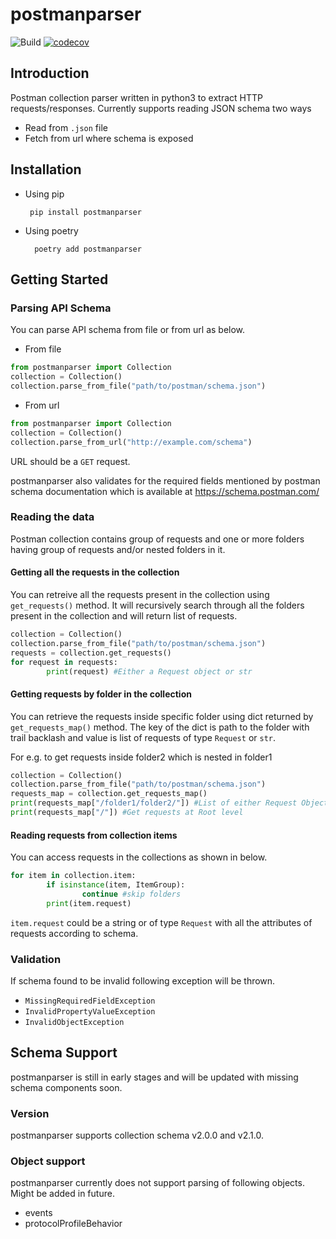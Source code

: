 # postmanparser
![Build](https://github.com/appknox/postmanparser/actions/workflows/test.yml/badge.svg)
[![codecov](https://codecov.io/gh/appknox/postmanparser/branch/main/graph/badge.svg?token=BXCg5XODJw)](https://codecov.io/gh/appknox/postmanparser)

## Introduction

Postman collection parser written in python3 to extract HTTP requests/responses.
Currently supports reading JSON schema two ways
- Read from `.json` file
- Fetch from url where schema is exposed

## Installation
 - Using pip

        pip install postmanparser

- Using poetry

        poetry add postmanparser

## Getting Started

### Parsing API Schema
You can parse API schema from file or from url as below.
- From file

```python
from postmanparser import Collection
collection = Collection()
collection.parse_from_file("path/to/postman/schema.json")
```

- From url

```python
from postmanparser import Collection
collection = Collection()
collection.parse_from_url("http://example.com/schema")
```
URL should be a `GET` request.

postmanparser also validates for the required fields mentioned by postman schema documentation which is available at https://schema.postman.com/

### Reading the data
Postman collection contains group of requests and one or more folders having group of requests and/or nested folders in it.

#### Getting all the requests in the collection

You can retreive all the requests present in the collection using `get_requests()` method. It will recursively search through all the folders present in the collection and will return list of requests.

```python
collection = Collection()
collection.parse_from_file("path/to/postman/schema.json")
requests = collection.get_requests()
for request in requests:
        print(request) #Either a Request object or str
```

#### Getting requests by folder in the collection

You can retrieve the requests inside specific folder using dict returned by `get_requests_map()` method. The key of the dict is path to the folder with trail backlash and value is list of requests of type `Request` or `str`.

For e.g. to get requests inside folder2 which is nested in folder1



```python
collection = Collection()
collection.parse_from_file("path/to/postman/schema.json")
requests_map = collection.get_requests_map()
print(requests_map["/folder1/folder2/"]) #List of either Request Object or str
print(requests_map["/"]) #Get requests at Root level
```


#### Reading requests from collection items

You can access requests in the collections as shown in below.
```python
for item in collection.item:
        if isinstance(item, ItemGroup):
                continue #skip folders
        print(item.request)
```
`item.request` could be a string or of type `Request` with all the attributes of requests according to schema.

### Validation
If schema found to be invalid following exception will be thrown.
- `MissingRequiredFieldException`
- `InvalidPropertyValueException`
- `InvalidObjectException`

## Schema Support
postmanparser is still in early stages and will be updated with missing schema components soon.

### Version
postmanparser supports collection schema v2.0.0 and v2.1.0.

### Object support
postmanparser currently does not support parsing of following objects. Might be added in future.

- events
- protocolProfileBehavior